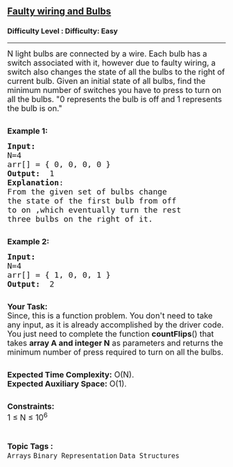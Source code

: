 <h2><a href="https://www.geeksforgeeks.org/problems/faulty-wiring-and-bulbs2939/1">Faulty wiring and Bulbs</a></h2><h3>Difficulty Level : Difficulty: Easy</h3><hr><div class="problems_problem_content__Xm_eO"><p><span style="font-size:18px">N light bulbs are connected by a wire. Each bulb has a switch associated with it, however due to faulty wiring, a switch also changes the state of all the bulbs to the right of current bulb. Given an initial state of all bulbs, find the minimum number of switches you have to press to turn on all the bulbs. "0 represents the bulb is off and 1 represents the bulb is on."</span><br>
&nbsp;</p>

<p><span style="font-size:18px"><strong>Example 1:</strong></span></p>

<pre><span style="font-size:18px"><strong>Input:</strong>
N=4
arr[] = { 0, 0, 0, 0 }
<strong>Output:</strong>  1
<strong>Explanation</strong>: 
From the given set of bulbs change
the state of the first bulb from off
to on ,which eventually turn the rest
three bulbs on the right of it.
</span></pre>

<p><br>
<span style="font-size:18px"><strong>Example 2:</strong></span></p>

<pre><span style="font-size:18px"><strong>Input:
</strong>N=4
arr[] = { 1, 0, 0, 1 }
<strong>Output:</strong>  2
</span></pre>

<p><br>
<span style="font-size:18px"><strong>Your Task:</strong><br>
Since, this is a function problem. You don't need to take any input, as it is already accomplished by the driver code. You just need to complete the function <strong>countFlips</strong>() that takes <strong>array A and integer N</strong>&nbsp;as parameters and returns the minimum number of press required to turn on all the bulbs.</span></p>

<p><br>
<span style="font-size:18px"><strong>Expected Time Complexity:</strong> O(N).<br>
<strong>Expected Auxiliary Space:</strong> O(1).</span><br>
&nbsp;</p>

<p><span style="font-size:18px"><strong>Constraints:</strong><br>
1 ≤ N ≤ 10<sup>6</sup></span></p>
</div><br><p><span style=font-size:18px><strong>Topic Tags : </strong><br><code>Arrays</code>&nbsp;<code>Binary Representation</code>&nbsp;<code>Data Structures</code>&nbsp;